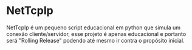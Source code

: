 # NetTcpIp
NetTcpIp é um pequeno script educacional em python que simula um conexão cliente/servidor, esse projeto é apenas educacional e portanto será "Rolling Release" podendo até mesmo ir contra o propósito inicial.
